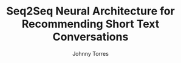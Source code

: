 ---
paperId: 39
author: Johnny Torres
publicationauthor: Torres, J.
title: Seq2Seq Neural Architecture for Recommending Short Text Conversations
pdf: Poster_Torres_Johnny.pdf
poster: --
alt: --
type: Poster
topic: FAT
link: --
conference: neurips
year: 2019
tags: neurips-2019
location: Vancouver, Canada
---